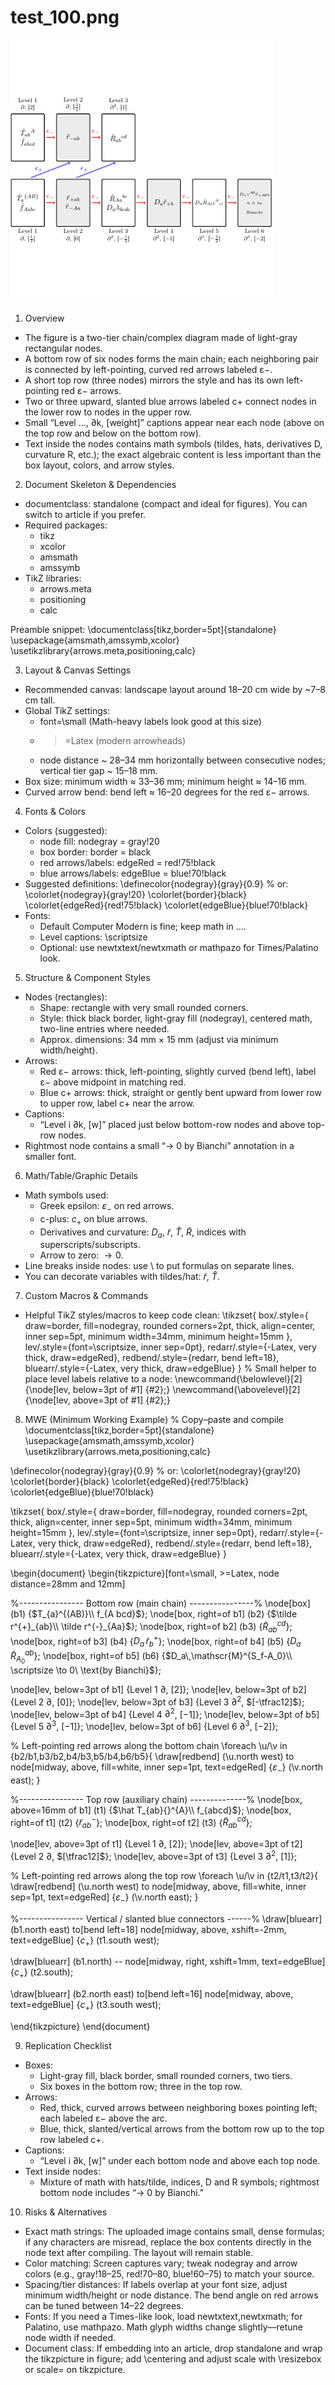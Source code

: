 # test_100.png

![test_100.png](../../../eval_dataset/images/test_100.png)

1. Overview
- The figure is a two-tier chain/complex diagram made of light-gray rectangular nodes.
- A bottom row of six nodes forms the main chain; each neighboring pair is connected by left-pointing, curved red arrows labeled ε−.
- A short top row (three nodes) mirrors the style and has its own left-pointing red ε− arrows.
- Two or three upward, slanted blue arrows labeled c+ connect nodes in the lower row to nodes in the upper row.
- Small “Level …, ∂k, [weight]” captions appear near each node (above on the top row and below on the bottom row).
- Text inside the nodes contains math symbols (tildes, hats, derivatives D, curvature R, etc.); the exact algebraic content is less important than the box layout, colors, and arrow styles.

2. Document Skeleton & Dependencies
- documentclass: standalone (compact and ideal for figures). You can switch to article if you prefer.
- Required packages:
  - tikz
  - xcolor
  - amsmath
  - amssymb
- TikZ libraries:
  - arrows.meta
  - positioning
  - calc

Preamble snippet:
\documentclass[tikz,border=5pt]{standalone}
\usepackage{amsmath,amssymb,xcolor}
\usetikzlibrary{arrows.meta,positioning,calc}

3. Layout & Canvas Settings
- Recommended canvas: landscape layout around 18–20 cm wide by ~7–8 cm tall.
- Global TikZ settings:
  - font=\small (Math-heavy labels look good at this size)
  - >=Latex (modern arrowheads)
  - node distance ~ 28–34 mm horizontally between consecutive nodes; vertical tier gap ~ 15–18 mm.
- Box size: minimum width ≈ 33–36 mm; minimum height ≈ 14–16 mm.
- Curved arrow bend: bend left ≈ 16–20 degrees for the red ε− arrows.

4. Fonts & Colors
- Colors (suggested):
  - node fill: nodegray = gray!20
  - box border: border = black
  - red arrows/labels: edgeRed = red!75!black
  - blue arrows/labels: edgeBlue = blue!70!black
- Suggested definitions:
  \definecolor{nodegray}{gray}{0.9} % or: \colorlet{nodegray}{gray!20}
  \colorlet{border}{black}
  \colorlet{edgeRed}{red!75!black}
  \colorlet{edgeBlue}{blue!70!black}
- Fonts:
  - Default Computer Modern is fine; keep math in $...$.
  - Level captions: \scriptsize
  - Optional: use newtxtext/newtxmath or mathpazo for Times/Palatino look.

5. Structure & Component Styles
- Nodes (rectangles):
  - Shape: rectangle with very small rounded corners.
  - Style: thick black border, light-gray fill (nodegray), centered math, two-line entries where needed.
  - Approx. dimensions: 34 mm × 15 mm (adjust via minimum width/height).
- Arrows:
  - Red ε− arrows: thick, left-pointing, slightly curved (bend left), label ε− above midpoint in matching red.
  - Blue c+ arrows: thick, straight or gently bent upward from lower row to upper row, label c+ near the arrow.
- Captions:
  - “Level i ∂k, [w]” placed just below bottom-row nodes and above top-row nodes.
- Rightmost node contains a small “→ 0 by Bianchi” annotation in a smaller font.

6. Math/Table/Graphic Details
- Math symbols used:
  - Greek epsilon: $\varepsilon_{-}$ on red arrows.
  - c-plus: $c_{+}$ on blue arrows.
  - Derivatives and curvature: $D_a$, $\tilde r$, $\hat T$, $\tilde R$, indices with superscripts/subscripts.
  - Arrow to zero: $\to 0$.
- Line breaks inside nodes: use \\ to put formulas on separate lines.
- You can decorate variables with tildes/hat: $\tilde r$, $\hat T$.

7. Custom Macros & Commands
- Helpful TikZ styles/macros to keep code clean:
\tikzset{
  box/.style={
    draw=border, fill=nodegray, rounded corners=2pt, thick,
    align=center, inner sep=5pt, minimum width=34mm, minimum height=15mm
  },
  lev/.style={font=\scriptsize, inner sep=0pt},
  redarr/.style={-Latex, very thick, draw=edgeRed},
  redbend/.style={redarr, bend left=18},
  bluearr/.style={-Latex, very thick, draw=edgeBlue}
}
% Small helper to place level labels relative to a node:
\newcommand{\belowlevel}[2]{\node[lev, below=3pt of #1] {#2};}
\newcommand{\abovelevel}[2]{\node[lev, above=3pt of #1] {#2};}

8. MWE (Minimum Working Example)
% Copy–paste and compile
\documentclass[tikz,border=5pt]{standalone}
\usepackage{amsmath,amssymb,xcolor}
\usetikzlibrary{arrows.meta,positioning,calc}

\definecolor{nodegray}{gray}{0.9} % or: \colorlet{nodegray}{gray!20}
\colorlet{border}{black}
\colorlet{edgeRed}{red!75!black}
\colorlet{edgeBlue}{blue!70!black}

\tikzset{
  box/.style={
    draw=border, fill=nodegray, rounded corners=2pt, thick,
    align=center, inner sep=5pt, minimum width=34mm, minimum height=15mm
  },
  lev/.style={font=\scriptsize, inner sep=0pt},
  redarr/.style={-Latex, very thick, draw=edgeRed},
  redbend/.style={redarr, bend left=18},
  bluearr/.style={-Latex, very thick, draw=edgeBlue}
}

\begin{document}
\begin{tikzpicture}[font=\small, >=Latex, node distance=28mm and 12mm]

%---------------- Bottom row (main chain) ----------------%
\node[box] (b1) {$T_{a}^{(AB)}\\ f_{A bcd}$};
\node[box, right=of b1] (b2) {$\tilde r^{+}_{ab}\\ \tilde r^{-}_{Aa}$};
\node[box, right=of b2] (b3) {$\tilde R_{ab}{}^{cd}$};
\node[box, right=of b3] (b4) {$D_a\,\tilde r^{+}_{b}$};
\node[box, right=of b4] (b5) {$D_a\,\tilde R_{A_0}{}^{ab}$};
\node[box, right=of b5] (b6) {$D_a\,\mathscr{M}^{S_f-A_0}\\ \scriptsize \to 0\ \text{by Bianchi}$};

\node[lev, below=3pt of b1] {Level 1 $\partial$, $[2]$};
\node[lev, below=3pt of b2] {Level 2 $\partial$, $[0]$};
\node[lev, below=3pt of b3] {Level 3 $\partial^{2}$, $[-\tfrac12]$};
\node[lev, below=3pt of b4] {Level 4 $\partial^{2}$, $[-1]$};
\node[lev, below=3pt of b5] {Level 5 $\partial^{3}$, $[-1]$};
\node[lev, below=3pt of b6] {Level 6 $\partial^{3}$, $[-2]$};

% Left-pointing red arrows along the bottom chain
\foreach \u/\v in {b2/b1,b3/b2,b4/b3,b5/b4,b6/b5}{
  \draw[redbend] (\u.north west) to
    node[midway, above, fill=white, inner sep=1pt, text=edgeRed] {$\varepsilon_{-}$}
  (\v.north east);
}

%---------------- Top row (auxiliary chain) --------------%
\node[box, above=16mm of b1] (t1) {$\hat T_{ab}{}^{A}\\ f_{abcd}$};
\node[box, right=of t1]       (t2) {$\tilde r^{-}_{ab}$};
\node[box, right=of t2]       (t3) {$\tilde R_{ab}{}^{cd}$};

\node[lev, above=3pt of t1] {Level 1 $\partial$, $[2]$};
\node[lev, above=3pt of t2] {Level 2 $\partial$, $[\tfrac12]$};
\node[lev, above=3pt of t3] {Level 3 $\partial^{2}$, $[1]$};

% Left-pointing red arrows along the top row
\foreach \u/\v in {t2/t1,t3/t2}{
  \draw[redbend] (\u.north west) to
    node[midway, above, fill=white, inner sep=1pt, text=edgeRed] {$\varepsilon_{-}$}
  (\v.north east);
}

%---------------- Vertical / slanted blue connectors ------%
\draw[bluearr] (b1.north east) to[bend left=18]
  node[midway, above, xshift=-2mm, text=edgeBlue] {$c_{+}$} (t1.south west);

\draw[bluearr] (b1.north) -- node[midway, right, xshift=1mm, text=edgeBlue] {$c_{+}$} (t2.south);

\draw[bluearr] (b2.north east) to[bend left=16]
  node[midway, above, text=edgeBlue] {$c_{+}$} (t3.south west);

\end{tikzpicture}
\end{document}

9. Replication Checklist
- Boxes:
  - Light-gray fill, black border, small rounded corners, two tiers.
  - Six boxes in the bottom row; three in the top row.
- Arrows:
  - Red, thick, curved arrows between neighboring boxes pointing left; each labeled ε− above the arc.
  - Blue, thick, slanted/vertical arrows from the bottom row up to the top row labeled c+.
- Captions:
  - “Level i ∂k, [w]” under each bottom node and above each top node.
- Text inside nodes:
  - Mixture of math with hats/tilde, indices, D and R symbols; rightmost bottom node includes “→ 0 by Bianchi.”

10. Risks & Alternatives
- Exact math strings: The uploaded image contains small, dense formulas; if any characters are misread, replace the box contents directly in the node text after compiling. The layout will remain stable.
- Color matching: Screen captures vary; tweak nodegray and arrow colors (e.g., gray!18–25, red!70–80, blue!60–75) to match your source.
- Spacing/tier distances: If labels overlap at your font size, adjust minimum width/height or node distance. The bend angle on red arrows can be tuned between 14–22 degrees.
- Fonts: If you need a Times-like look, load newtxtext,newtxmath; for Palatino, use mathpazo. Math glyph widths change slightly—retune node width if needed.
- Document class: If embedding into an article, drop standalone and wrap the tikzpicture in figure; add \centering and adjust scale with \resizebox or scale=<factor> on tikzpicture.
